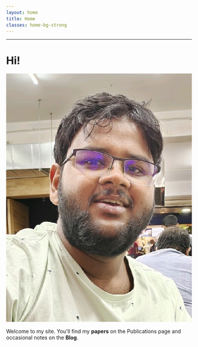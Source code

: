 ```yaml
---
layout: home
title: Home
classes: home-bg-strong
---
```



---

# Hi!
<img src="/assets/img/passport.jpg" alt="Portrait" class="passport" />

Welcome to my site. You'll find my **papers** on the Publications page and occasional notes on the **Blog**.
